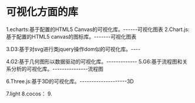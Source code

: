 # 可视化方面的库
  1.echarts:基于配置的HTML5 Canvas的可视化库。------可视化图表
  2.Chart.js:基于配置的HTML5 canvas的图标库。-------可视化图表

  3.D3:基于对svg进行类jquery操作dom似的可视化库。----

  4.G2:基于几何图形以数据驱动的可视化库。-------------
  5.G6:基于流程图和关系分析的可视化库。---------------流程图

  6.Three.js:基于3D的可视化库。--------------------3D

  7.light
  8.cocos：
  9.
